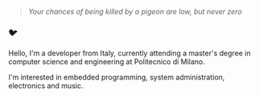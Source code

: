 >*Your chances of being killed by a pigeon are low, but never zero*

### 🐦

Hello, I'm a developer from Italy, currently attending a master's degree in computer science and engineering at Politecnico di Milano.

I'm interested in embedded programming, system administration, electronics and music.

<!--
**gmasini97/gmasini97** is a ✨ _special_ ✨ repository because its `README.md` (this file) appears on your GitHub profile.

Here are some ideas to get you started:

- 🔭 I’m currently working on ...
- 🌱 I’m currently learning ...
- 👯 I’m looking to collaborate on ...
- 🤔 I’m looking for help with ...
- 💬 Ask me about ...
- 📫 How to reach me: ...
- 😄 Pronouns: ...
- ⚡ Fun fact: ...
-->
